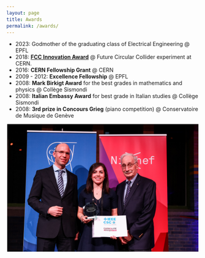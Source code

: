 ```yaml
---
layout: page
title: Awards
permalink: /awards/
---
```


- 2023: Godmother of the graduating class of Electrical Engineering @ EPFL
- 2018: [**FCC Innovation Award**][link_FCC] @ Future Circular Collider experiment at CERN.
- 2016: **CERN Fellowship Grant** @ CERN
- 2009 - 2012: **Excellence Fellowship** @ EPFL
- 2008: **Mark Birkigt Award** for the best grades in mathematics and physics @ Collège Sismondi
- 2008: **Italian Embassy Award** for best grade in Italian studies @ Collège Sismondi
- 2008: **3rd prize in Concours Grieg** (piano competition) @ Conservatoire de Musique de Genève

<!--
<img src="{{ '/assets/images/FCCAward2018.jpg' | relative_url }}" alt="Example Image" style="float: left; width: 25%; margin-right: 20px; margin-bottom: 20px; height: auto;">
-->


<div style="text-align: center;">
  <img src="/assets/images/FCCAward2018.jpg" alt="Image description" style="width: 500px;">
</div>

[link_FCC]: https://www.carbolite-gero.fr/fr/actualites/details-actualite/news_detail/carbolite-gero-sponsors-innovation-award-of-the-fcc-week-2018
